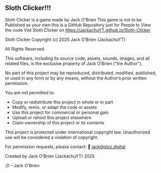 ## Sloth Clicker!!!
Sloth Clicker is a game made by Jack O'Brien
This game is not to be Published as your own this is a GitHub Repository just for People to View the code
Vist Sloth Clicker on https://JackachuYT.github.io/Sloth-Clicker

Sloth Clicker Copyright (c) 2025 Jack O’Brien (JackachuYT)

All Rights Reserved.

This software, including its source code, assets, sounds, images, and all related files,
is the exclusive property of Jack O’Brien (“the Author”).

No part of this project may be reproduced, distributed, modified, published, or used
in any form or by any means, without the Author’s prior written permission.

You are not permitted to:
 - Copy or redistribute this project in whole or in part
 - Modify, remix, or adapt the code or assets
 - Use this project for commercial or personal gain
 - Upload or rehost this project elsewhere
 - Claim ownership of this project or its contents

This project is protected under international copyright law.
Unauthorized use will be considered a violation of copyright.

For permission requests, please contact:
📧 jack@sloz.digital

Created by Jack O’Brien (JackachuYT)
2025

;D - Jack O'Brien
